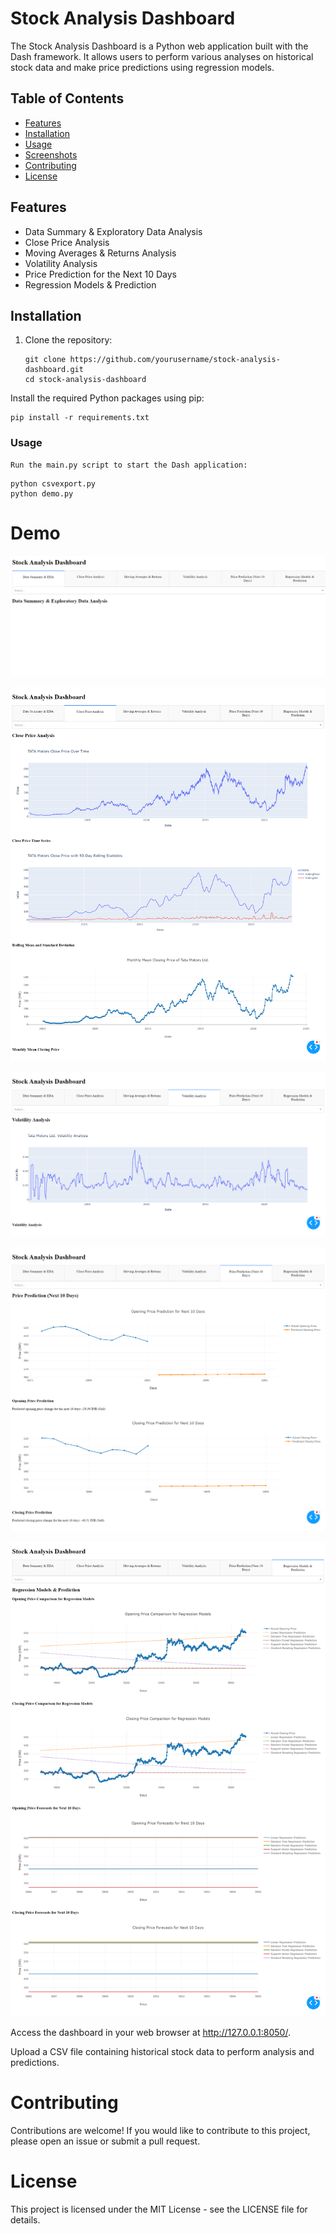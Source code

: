 # Stock Analysis Dashboard

The Stock Analysis Dashboard is a Python web application built with the Dash framework. It allows users to perform various analyses on historical stock data and make price predictions using regression models.

## Table of Contents

- [Features](#features)
- [Installation](#installation)
- [Usage](#usage)
- [Screenshots](#screenshots)
- [Contributing](#contributing)
- [License](#license)

## Features

- Data Summary & Exploratory Data Analysis
- Close Price Analysis
- Moving Averages & Returns Analysis
- Volatility Analysis
- Price Prediction for the Next 10 Days
- Regression Models & Prediction

## Installation

1. Clone the repository:

   ```shell
   git clone https://github.com/yourusername/stock-analysis-dashboard.git
   cd stock-analysis-dashboard

Install the required Python packages using pip:
```commandline
pip install -r requirements.txt

```

### Usage

    Run the main.py script to start the Dash application:

```commandline
python csvexport.py
python demo.py

```
# Demo
![img.png](img.png)

![img_1.png](img_1.png)

![img_2.png](img_2.png)

![img_3.png](img_3.png)

![img_4.png](img_4.png)

Access the dashboard in your web browser at http://127.0.0.1:8050/.

Upload a CSV file containing historical stock data to perform analysis and predictions.

# Contributing

Contributions are welcome! If you would like to contribute to this project, please open an issue or submit a pull request.

# License

This project is licensed under the MIT License - see the LICENSE file for details.